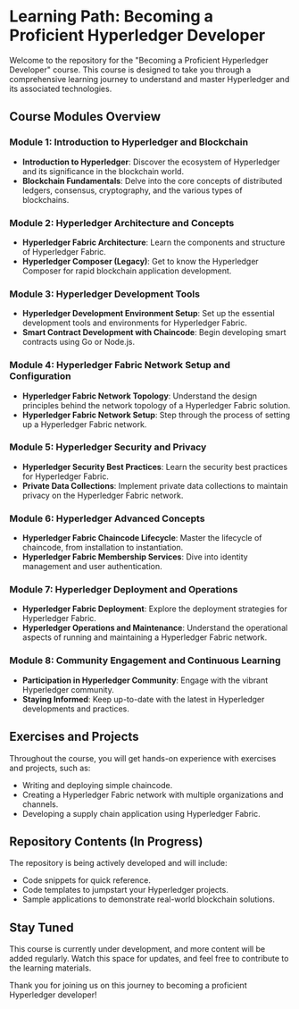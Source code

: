 # Learning Path: Becoming a Proficient Hyperledger Developer

Welcome to the repository for the "Becoming a Proficient Hyperledger Developer" course. This course is designed to take you through a comprehensive learning journey to understand and master Hyperledger and its associated technologies.

## Course Modules Overview

### Module 1: Introduction to Hyperledger and Blockchain
- **Introduction to Hyperledger**: Discover the ecosystem of Hyperledger and its significance in the blockchain world.
- **Blockchain Fundamentals**: Delve into the core concepts of distributed ledgers, consensus, cryptography, and the various types of blockchains.

### Module 2: Hyperledger Architecture and Concepts
- **Hyperledger Fabric Architecture**: Learn the components and structure of Hyperledger Fabric.
- **Hyperledger Composer (Legacy)**: Get to know the Hyperledger Composer for rapid blockchain application development.

### Module 3: Hyperledger Development Tools
- **Hyperledger Development Environment Setup**: Set up the essential development tools and environments for Hyperledger Fabric.
- **Smart Contract Development with Chaincode**: Begin developing smart contracts using Go or Node.js.

### Module 4: Hyperledger Fabric Network Setup and Configuration
- **Hyperledger Fabric Network Topology**: Understand the design principles behind the network topology of a Hyperledger Fabric solution.
- **Hyperledger Fabric Network Setup**: Step through the process of setting up a Hyperledger Fabric network.

### Module 5: Hyperledger Security and Privacy
- **Hyperledger Security Best Practices**: Learn the security best practices for Hyperledger Fabric.
- **Private Data Collections**: Implement private data collections to maintain privacy on the Hyperledger Fabric network.

### Module 6: Hyperledger Advanced Concepts
- **Hyperledger Fabric Chaincode Lifecycle**: Master the lifecycle of chaincode, from installation to instantiation.
- **Hyperledger Fabric Membership Services**: Dive into identity management and user authentication.

### Module 7: Hyperledger Deployment and Operations
- **Hyperledger Fabric Deployment**: Explore the deployment strategies for Hyperledger Fabric.
- **Hyperledger Operations and Maintenance**: Understand the operational aspects of running and maintaining a Hyperledger Fabric network.

### Module 8: Community Engagement and Continuous Learning
- **Participation in Hyperledger Community**: Engage with the vibrant Hyperledger community.
- **Staying Informed**: Keep up-to-date with the latest in Hyperledger developments and practices.

## Exercises and Projects

Throughout the course, you will get hands-on experience with exercises and projects, such as:

- Writing and deploying simple chaincode.
- Creating a Hyperledger Fabric network with multiple organizations and channels.
- Developing a supply chain application using Hyperledger Fabric.

## Repository Contents (In Progress)

The repository is being actively developed and will include:

- Code snippets for quick reference.
- Code templates to jumpstart your Hyperledger projects.
- Sample applications to demonstrate real-world blockchain solutions.

## Stay Tuned

This course is currently under development, and more content will be added regularly. Watch this space for updates, and feel free to contribute to the learning materials.

Thank you for joining us on this journey to becoming a proficient Hyperledger developer!
